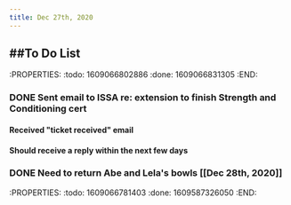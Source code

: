 ```yaml
---
title: Dec 27th, 2020
---
```


## ##To Do List
:PROPERTIES:
:todo: 1609066802886
:done: 1609066831305
:END:
### DONE Sent email to ISSA re: extension to finish Strength and Conditioning cert
#### Received "ticket received" email
#### Should receive a reply within the next few days
### DONE Need to return Abe and Lela's bowls [[Dec 28th, 2020]]
:PROPERTIES:
:todo: 1609066781403
:done: 1609587326050
:END:
##
